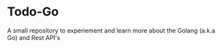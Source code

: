 # Todo-Go
A small repository to experiement and learn more about the Golang (a.k.a Go) and Rest API's
